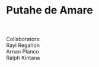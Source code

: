 <h1>Putahe de Amare</h1>
<br>
<br>
Collaborators:<br>
Rayl Regañon<br>
Arnan Planco<br>
Ralph Kintana
